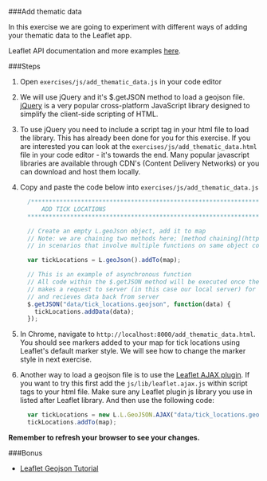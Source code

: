 ###Add thematic data

In this exercise we are going to experiment with different ways of adding your thematic data to the Leaflet app. 

Leaflet API documentation and more examples [here](http://leafletjs.com/).

###Steps

1. Open `exercises/js/add_thematic_data.js` in your code editor

3. We will use jQuery and it's $.getJSON method to load a geojson file. [jQuery](https://en.wikipedia.org/wiki/JQuery) is a very popular cross-platform JavaScript library designed to simplify the client-side scripting of HTML.

4. To use jQuery you need to include a script tag in your html file to load the library. This has already been done for you for this exercise. If you are interested you can look at the `exercises/js/add_thematic_data.html` file in your code editor - it's towards the end. Many popular javascript libraries are available through CDN's (Content Delivery Networks) or you can download and host them locally.

4. Copy and paste the code below into `exercises/js/add_thematic_data.js`

    ```javascript
      /********************************************************************************
          ADD TICK LOCATIONS
      ********************************************************************************/

      // Create an empty L.geoJson object, add it to map
      // Note: we are chaining two methods here; [method chaining](http://schier.co/blog/2013/11/14/method-chaining-in-javascript.html) is a common technique for writing compact code 
      // in scenarios that involve multiple functions on same object consecutively.

      var tickLocations = L.geoJson().addTo(map);      

      // This is an example of asynchronous function
      // All code within the $.getJSON method will be executed once the client (our browser)
      // makes a request to server (in this case our local server) for data
      // and recieves data back from server
      $.getJSON("data/tick_locations.geojson", function(data) {
        tickLocations.addData(data);
      });

    ```

5. In Chrome, navigate to `http://localhost:8000/add_thematic_data.html`. You should see markers added to your map for tick locations using Leaflet's default marker style. We will see how to change the marker style in next exercise.

6. Another way to load a geojson file is to use the [Leaflet AJAX plugin](https://github.com/calvinmetcalf/leaflet-ajax). If you want to try this first add the `js/lib/leaflet.ajax.js` within script tags to your html file. Make sure any Leaflet plugin js library you use in listed after Leaflet library. And then use the following code: 

    ```javascript
      var tickLocations = new L.L.GeoJSON.AJAX("data/tick_locations.geojson");
      tickLocations.addTo(map);
    ```


__Remember to refresh your browser to see your changes.__

###Bonus

* [Leaflet Geojson Tutorial](http://leafletjs.com/examples/geojson.html)
